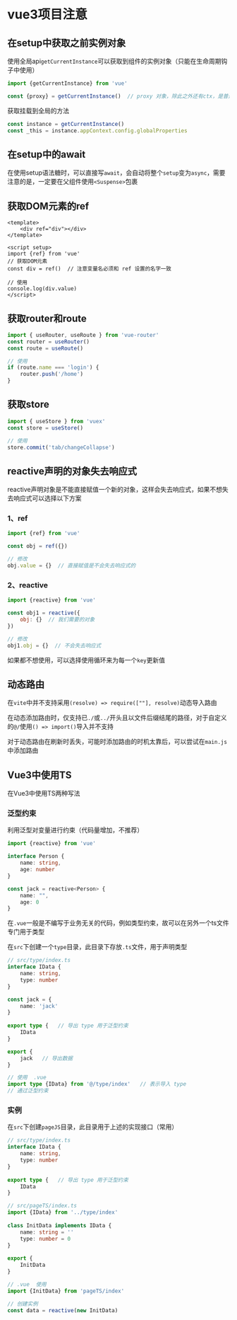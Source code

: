 # vue3项目注意

## 在setup中获取之前实例对象

使用全局api`getCurrentInstance`可以获取到组件的实例对象（只能在生命周期钩子中使用）

```js
import {getCurrentInstance} from 'vue'

const {proxy} = getCurrentInstance()  // proxy 对象，除此之外还有ctx，是普通对象
```

获取挂载到全局的方法

```js
const instance = getCurrentInstance()
const _this = instance.appContext.config.globalProperties
```


## 在setup中的await

在使用setup语法糖时，可以直接写`await`，会自动将整个`setup`变为`async`，需要注意的是，一定要在父组件使用`<Suspense>`包裹

## 获取DOM元素的ref

```vue
<template>
	<div ref="div"></div>
</template>

<script setup>
import {ref} from 'vue'
// 获取DOM元素
const div = ref()  // 注意变量名必须和 ref 设置的名字一致

// 使用
console.log(div.value)
</script>
```

## 获取router和route

```js
import { useRouter, useRoute } from 'vue-router'
const router = useRouter()
const route = useRoute()

// 使用
if (route.name === 'login') {
	router.push('/home')
}
```


## 获取store

```js
import { useStore } from 'vuex'
const store = useStore()

// 使用
store.commit('tab/changeCollapse')
```

## reactive声明的对象失去响应式

reactive声明对象是不能直接赋值一个新的对象，这样会失去响应式，如果不想失去响应式可以选择以下方案

### 1、ref

```js
import {ref} from 'vue'

const obj = ref({})

// 修改
obj.value = {}  // 直接赋值是不会失去响应式的
```

### 2、reactive

```js
import {reactive} from 'vue'

const obj1 = reactive({
	obj: {}  // 我们需要的对象
})

// 修改
obj1.obj = {}  // 不会失去响应式
```

如果都不想使用，可以选择使用循环来为每一个`key`更新值


## 动态路由

在`vite`中并不支持采用`(resolve) => require([""], resolve)`动态导入路由

在动态添加路由时，仅支持已`./`或`../`开头且以文件后缀结尾的路径，对于自定义的`@/`使用`() => import()`导入并不支持

对于动态路由在刷新时丢失，可能时添加路由的时机太靠后，可以尝试在`main.js`中添加路由


## Vue3中使用TS

在Vue3中使用TS两种写法

### 泛型约束

利用泛型对变量进行约束（代码量增加，不推荐）

```ts
import {reactive} from 'vue'

interface Person {
	name: string,
	age: number
}

const jack = reactive<Person> {
	name: "",
	age: 0
}
```

在`.vue`一般是不编写于业务无关的代码，例如类型约束，故可以在另外一个ts文件专门用于类型

在`src`下创建一个`type`目录，此目录下存放`.ts`文件，用于声明类型

```ts
// src/type/index.ts
interface IData {
    name: string,
    type: number
}

const jack = {
	name: 'jack'
}
  
export type {   // 导出 type 用于泛型约束
    IData
}

export {
	jack   // 导出数据
}

// 使用  .vue
import type {IData} from '@/type/index'   // 表示导入 type
// 通过泛型约束
```

### 实例

在`src`下创建`pageJS`目录，此目录用于上述的实现接口（常用）

```ts
// src/type/index.ts
interface IData {
    name: string,
    type: number
}
  
export type {   // 导出 type 用于泛型约束
    IData
}

// src/pageTS/index.ts
import {IData} from '../type/index'
  
class InitData implements IData {
    name: string = ''
    type: number = 0
}
  
export {
    InitData
}

// .vue  使用
import {InitData} from 'pageTS/index'

// 创建实例
const data = reactive(new InitData)
```